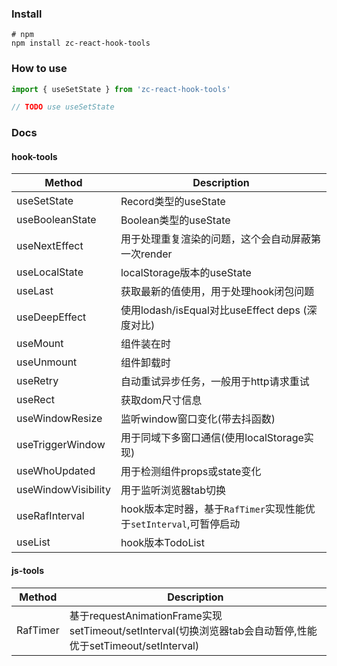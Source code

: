 ### Install

```shell
# npm
npm install zc-react-hook-tools
```

### How to use

```ts
import { useSetState } from 'zc-react-hook-tools'

// TODO use useSetState
```

### Docs

#### hook-tools

| Method                              | Description  |
| ----                                |  ----                |
| useSetState                         | Record类型的useState |
| useBooleanState                     | Boolean类型的useState |
| useNextEffect                       | 用于处理重复渲染的问题，这个会自动屏蔽第一次render |
| useLocalState                       | localStorage版本的useState |
| useLast                             | 获取最新的值使用，用于处理hook闭包问题 |
| useDeepEffect                       | 使用lodash/isEqual对比useEffect deps (深度对比) |
| useMount                            | 组件装在时 |
| useUnmount                          | 组件卸载时 |
| useRetry                            | 自动重试异步任务，一般用于http请求重试 |
| useRect                             | 获取dom尺寸信息 |
| useWindowResize                     | 监听window窗口变化(带去抖函数) |
| useTriggerWindow                    | 用于同域下多窗口通信(使用localStorage实现) |
| useWhoUpdated                       | 用于检测组件props或state变化 |
| useWindowVisibility                 | 用于监听浏览器tab切换 |
| useRafInterval                      | hook版本定时器，基于`RafTimer`实现性能优于`setInterval`,可暂停启动 |
| useList                             | hook版本TodoList |

#### js-tools
| Method                              | Description  |
| ----                                | ----         |
| RafTimer                            | 基于requestAnimationFrame实现setTimeout/setInterval(切换浏览器tab会自动暂停,性能优于setTimeout/setInterval) |
